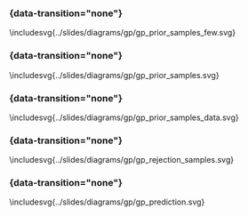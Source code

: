 ###  {data-transition="none"}

\includesvg{../slides/diagrams/gp/gp_prior_samples_few.svg}

###  {data-transition="none"}

\includesvg{../slides/diagrams/gp/gp_prior_samples.svg}

###  {data-transition="none"}

\includesvg{../slides/diagrams/gp/gp_prior_samples_data.svg}

###  {data-transition="none"}

\includesvg{../slides/diagrams/gp/gp_rejection_samples.svg}

###  {data-transition="none"}

\includesvg{../slides/diagrams/gp/gp_prediction.svg}
